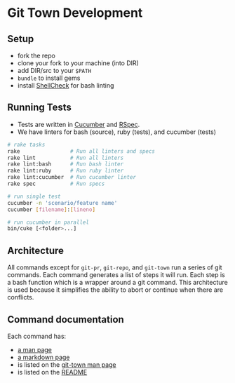 # Git Town Development

## Setup

* fork the repo
* clone your fork to your machine (into DIR)
* add DIR/src to your `$PATH`
* `bundle` to install gems
* install [ShellCheck](https://github.com/koalaman/shellcheck) for bash linting


## Running Tests

* Tests are written in [Cucumber](http://cukes.info/) and [RSpec](http://rspec.info/).
* We have linters for bash (source), ruby (tests), and cucumber (tests)

```bash
# rake tasks
rake                # Run all linters and specs
rake lint           # Run all linters
rake lint:bash      # Run bash linter
rake lint:ruby      # Run ruby linter
rake lint:cucumber  # Run cucumber linter
rake spec           # Run specs

# run single test
cucumber -n 'scenario/feature name'
cucumber [filename]:[lineno]

# run cucumber in parallel
bin/cuke [<folder>...]
```

## Architecture

All commands except for `git-pr`, `git-repo`, and `git-town` run a series of git commands.
Each command generates a list of steps it will run.
Each step is a bash function which is a wrapper around a git command.
This architecture is used because it simplifies the ability to abort or continue when there are conflicts.

## Command documentation

Each command has:
* [a man page](../man/man1)
* [a markdown page](./commands)
* is listed on the [git-town man page](../man/man1/git-town.1)
* is listed on the [README](../README.md)
